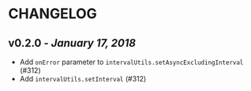 # CHANGELOG

## v0.2.0 - _January 17, 2018_

* Add `onError` parameter to `intervalUtils.setAsyncExcludingInterval` (#312)
* Add `intervalUtils.setInterval` (#312)
